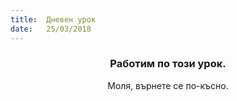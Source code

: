 ```yaml
---
title:  Дневен урок
date:   25/03/2018
---
```


### <center>Работим по този урок.</center>
<center>Моля, върнете се по-късно.</center>